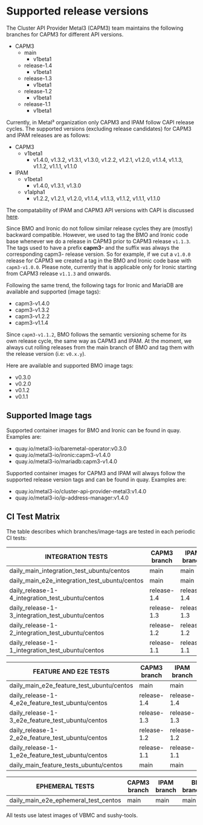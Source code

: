 # Supported release versions

The Cluster API Provider Metal3 (CAPM3) team maintains the following branches for CAPM3 for different API versions.

- CAPM3
   - main
      - v1beta1
   - release-1.4
      - v1beta1
   - release-1.3
      - v1beta1
   - release-1.2
      - v1beta1
   - release-1.1
      - v1beta1

Currently, in Metal³ organization only CAPM3 and IPAM follow CAPI release cycles. The supported versions (excluding release candidates) for CAPM3 and IPAM releases are as follows:

- CAPM3
   - v1beta1
      - v1.4.0, v1.3.2, v1.3.1, v1.3.0, v1.2.2, v1.2.1, v1.2.0, v1.1.4, v1.1.3, v1.1.2, v1.1.1, v1.1.0
- IPAM
   - v1beta1
      - v1.4.0, v1.3.1, v1.3.0
   - v1alpha1
      - v1.2.2, v1.2.1, v1.2.0, v1.1.4, v1.1.3, v1.1.2, v1.1.1, v1.1.0

The compatability of IPAM and CAPM3 API versions with CAPI is discussed [here](https://github.com/metal3-io/ip-address-manager#compatibility-with-cluster-api).

Since BMO and Ironic do not follow similar release cycles they are (mostly) backward compatible. However, we used to tag the BMO and Ironic code base whenever we do a release in CAPM3 prior to CAPM3 release `v1.1.3`. The tags used to have a prefix **capm3-** and the suffix was always the corresponding capm3- release version. So for example, if we cut a `v1.0.0` release for CAPM3 we created a tag in the BMO and Ironic code base with `capm3-v1.0.0`. Please note, currently that is applicable only for Ironic starting from CAPM3 release `v1.1.3` and onwards.

Following the same trend, the following tags for Ironic and MariaDB are available and supported (image tags):

- capm3-v1.4.0
- capm3-v1.3.2
- capm3-v1.2.2
- capm3-v1.1.4

Since `capm3-v1.1.2`, BMO follows the semantic versioning scheme for its own release cycle, the same way as CAPM3 and IPAM. At the moment, we always cut rolling releases from the main branch of BMO and tag them with the release version (i.e: `v0.x.y`).

Here are available and supported BMO image tags:

- v0.3.0
- v0.2.0
- v0.1.2
- v0.1.1

## Supported Image tags

Supported container images for BMO and Ironic can be found in quay. Examples are:

- quay.io/metal3-io/baremetal-operator:v0.3.0
- quay.io/metal3-io/ironic:capm3-v1.4.0
- quay.io/metal3-io/mariadb:capm3-v1.4.0

Supported container images for CAPM3 and IPAM will always follow the supported release version tags and can be found in quay. Examples are:

- quay.io/metal3-io/cluster-api-provider-metal3:v1.4.0
- quay.io/metal3-io/ip-address-manager:v1.4.0

## CI Test Matrix

The table describes which branches/image-tags are tested in each periodic CI tests:

| INTEGRATION TESTS                                    | CAPM3 branch | IPAM branch  | BMO branch/tag  | Keepalived tag | MariaDB tag | Ironic tag |
| ------                                               | ------------ | -----------  | --------------- | -------------- | ------- | ------ |
| daily_main_integration_test_ubuntu/centos            | main         | main         | main            | latest         | latest  | latest |
| daily_main_e2e_integration_test_ubuntu/centos        | main         | main         | main            | latest         | latest  | latest |
| daily_release-1-4_integration_test_ubuntu/centos     | release-1.4  | release-1.4  | v0.3.0          | v0.3.0         | latest  | latest |
| daily_release-1-3_integration_test_ubuntu/centos     | release-1.3  | release-1.3  | v0.2.0          | v0.2.0         | latest  | latest |
| daily_release-1-2_integration_test_ubuntu/centos     | release-1.2  | release-1.2  | v0.1.2          | v0.1.2         | latest  | latest |
| daily_release-1-1_integration_test_ubuntu/centos     | release-1.1  | release-1.1  | v0.1.1          | v0.1.1         | latest  | latest |

| FEATURE AND E2E TESTS                                    | CAPM3 branch | IPAM branch  | BMO branch/tag  | Keepalived tag | MariaDB tag | Ironic tag |
| ------                                               | ------------ | -----------  | --------------- | -------------- | ------- | ------ |
| daily_main_e2e_feature_test_ubuntu/centos            | main         | main         | main            | latest         | latest  | latest |
| daily_release-1-4_e2e_feature_test_ubuntu/centos     | release-1.4  | release-1.4  | v0.3.0          | v0.3.0         | latest  | latest |
| daily_release-1-3_e2e_feature_test_ubuntu/centos     | release-1.3  | release-1.3  | v0.2.0          | v0.2.0         | latest  | latest |
| daily_release-1-2_e2e_feature_test_ubuntu/centos     | release-1.2  | release-1.2  | v0.1.2          | v0.1.2         | latest  | latest |
| daily_release-1-1_e2e_feature_test_ubuntu/centos     | release-1.1  | release-1.1  | v0.1.1          | v0.1.1         | latest  | latest |
| daily_main_feature_tests_ubuntu/centos               | main         | main         | main            | latest         | latest  | latest |

| EPHEMERAL TESTS                                    | CAPM3 branch | IPAM branch  | BMO branch/tag  | Keepalived tag | MariaDB tag | Ironic tag |
| ------                                               | ------------ | -----------  | --------------- | -------------- | ------- | ------ |
| daily_main_e2e_ephemeral_test_centos                 | main         | main         | main            | latest         | latest  | latest |

All tests use latest images of VBMC and sushy-tools.
